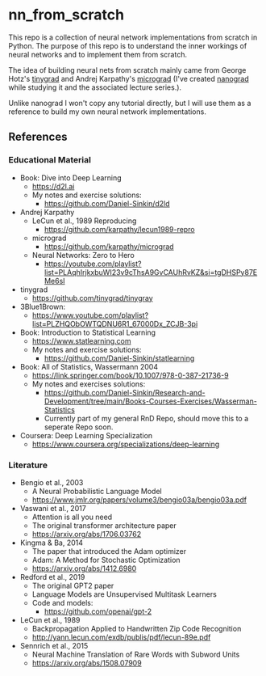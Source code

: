 # nn_from_scratch

This repo is a collection of neural network implementations from scratch in Python. The purpose of this repo is to understand the inner workings of neural networks and to implement them from scratch.

The idea of building neural nets from scratch mainly came from George Hotz's [tinygrad](https://github.com/tinygrad/tinygrad) and Andrej Karpathy's [micrograd](https://github.com/karpathy/micrograd) (I've created [nanograd](https://github.com/Daniel-Sinkin/nanograd/) while studying it and the associated lecture series.).

Unlike nanograd I won't copy any tutorial directly, but I will use them as a reference to build my own neural network implementations.

## References
### Educational Material
* Book: Dive into Deep Learning
    * https://d2l.ai
    * My notes and exercise solutions:
        * https://github.com/Daniel-Sinkin/d2ld
* Andrej Karpathy
    * LeCun et al., 1989 Reproducing
        * https://github.com/karpathy/lecun1989-repro
    * micrograd
        * https://github.com/karpathy/micrograd 
    * Neural Networks: Zero to Hero
        * https://youtube.com/playlist?list=PLAqhIrjkxbuWI23v9cThsA9GvCAUhRvKZ&si=tgDHSPy87EMe6sI
* tinygrad
    * https://github.com/tinygrad/tinygray
* 3Blue1Brown: 
    * https://www.youtube.com/playlist?list=PLZHQObOWTQDNU6R1_67000Dx_ZCJB-3pi
* Book: Introduction to Statistical Learning
    * https://www.statlearning.com
    * My notes and exercise solutions:
        * https://github.com/Daniel-Sinkin/statlearning
* Book: All of Statistics, Wassermann 2004
    * https://link.springer.com/book/10.1007/978-0-387-21736-9
    * My notes and exercises solutions:
        * https://github.com/Daniel-Sinkin/Research-and-Development/tree/main/Books-Courses-Exercises/Wasserman-Statistics
        * Currently part of my general RnD Repo, should move this to a seperate Repo soon.
* Coursera: Deep Learning Specialization
    * https://www.coursera.org/specializations/deep-learning

### Literature
* Bengio et al., 2003
    * A Neural Probabilistic Language Model
    * https://www.jmlr.org/papers/volume3/bengio03a/bengio03a.pdf
* Vaswani et al., 2017
    * Attention is all you need
    * The original transformer architecture paper
    * https://arxiv.org/abs/1706.03762
* Kingma & Ba, 2014
    * The paper that introduced the Adam optimizer
    * Adam: A Method for Stochastic Optimization
    * https://arxiv.org/abs/1412.6980
* Redford et al., 2019
    * The original GPT2 paper
    * Language Models are Unsupervised Multitask Learners
    * Code and models:
        * https://github.com/openai/gpt-2
* LeCun et al., 1989
    * Backpropagation Applied to Handwritten Zip Code Recognition
    * http://yann.lecun.com/exdb/publis/pdf/lecun-89e.pdf
* Sennrich et al., 2015
    * Neural Machine Translation of Rare Words with Subword Units
    * https://arxiv.org/abs/1508.07909